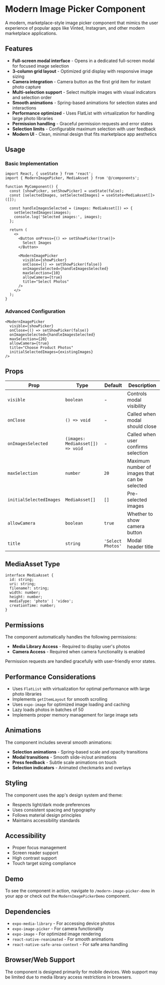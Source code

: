 # Modern Image Picker Component

A modern, marketplace-style image picker component that mimics the user experience of popular apps like Vinted, Instagram, and other modern marketplace applications.

## Features

- **Full-screen modal interface** - Opens in a dedicated full-screen modal for focused image selection
- **3-column grid layout** - Optimized grid display with responsive image sizing
- **Camera integration** - Camera button as the first grid item for instant photo capture
- **Multi-selection support** - Select multiple images with visual indicators and selection order
- **Smooth animations** - Spring-based animations for selection states and interactions
- **Performance optimized** - Uses FlatList with virtualization for handling large photo libraries
- **Permission handling** - Graceful permission requests and error states
- **Selection limits** - Configurable maximum selection with user feedback
- **Modern UI** - Clean, minimal design that fits marketplace app aesthetics

## Usage

### Basic Implementation

```tsx
import React, { useState } from 'react';
import { ModernImagePicker, MediaAsset } from '@/components';

function MyComponent() {
  const [showPicker, setShowPicker] = useState(false);
  const [selectedImages, setSelectedImages] = useState<MediaAsset[]>([]);

  const handleImagesSelected = (images: MediaAsset[]) => {
    setSelectedImages(images);
    console.log('Selected images:', images);
  };

  return (
    <>
      <Button onPress={() => setShowPicker(true)}>
        Select Images
      </Button>
      
      <ModernImagePicker
        visible={showPicker}
        onClose={() => setShowPicker(false)}
        onImagesSelected={handleImagesSelected}
        maxSelection={10}
        allowCamera={true}
        title="Select Photos"
      />
    </>
  );
}
```

### Advanced Configuration

```tsx
<ModernImagePicker
  visible={showPicker}
  onClose={() => setShowPicker(false)}
  onImagesSelected={handleImagesSelected}
  maxSelection={20}
  allowCamera={true}
  title="Choose Product Photos"
  initialSelectedImages={existingImages}
/>
```

## Props

| Prop | Type | Default | Description |
|------|------|---------|-------------|
| `visible` | `boolean` | - | Controls modal visibility |
| `onClose` | `() => void` | - | Called when modal should close |
| `onImagesSelected` | `(images: MediaAsset[]) => void` | - | Called when user confirms selection |
| `maxSelection` | `number` | `20` | Maximum number of images that can be selected |
| `initialSelectedImages` | `MediaAsset[]` | `[]` | Pre-selected images |
| `allowCamera` | `boolean` | `true` | Whether to show camera button |
| `title` | `string` | `'Select Photos'` | Modal header title |

## MediaAsset Type

```tsx
interface MediaAsset {
  id: string;
  uri: string;
  filename?: string;
  width: number;
  height: number;
  mediaType: 'photo' | 'video';
  creationTime: number;
}
```

## Permissions

The component automatically handles the following permissions:

- **Media Library Access** - Required to display user's photos
- **Camera Access** - Required when camera functionality is enabled

Permission requests are handled gracefully with user-friendly error states.

## Performance Considerations

- Uses `FlatList` with virtualization for optimal performance with large photo libraries
- Implements `getItemLayout` for smooth scrolling
- Uses `expo-image` for optimized image loading and caching
- Lazy loads photos in batches of 50
- Implements proper memory management for large image sets

## Animations

The component includes several smooth animations:

- **Selection animations** - Spring-based scale and opacity transitions
- **Modal transitions** - Smooth slide-in/out animations
- **Press feedback** - Subtle scale animations on touch
- **Selection indicators** - Animated checkmarks and overlays

## Styling

The component uses the app's design system and theme:

- Respects light/dark mode preferences
- Uses consistent spacing and typography
- Follows material design principles
- Maintains accessibility standards

## Accessibility

- Proper focus management
- Screen reader support
- High contrast support
- Touch target sizing compliance

## Demo

To see the component in action, navigate to `/modern-image-picker-demo` in your app or check out the `ModernImagePickerDemo` component.

## Dependencies

- `expo-media-library` - For accessing device photos
- `expo-image-picker` - For camera functionality
- `expo-image` - For optimized image rendering
- `react-native-reanimated` - For smooth animations
- `react-native-safe-area-context` - For safe area handling

## Browser/Web Support

The component is designed primarily for mobile devices. Web support may be limited due to media library access restrictions in browsers.
